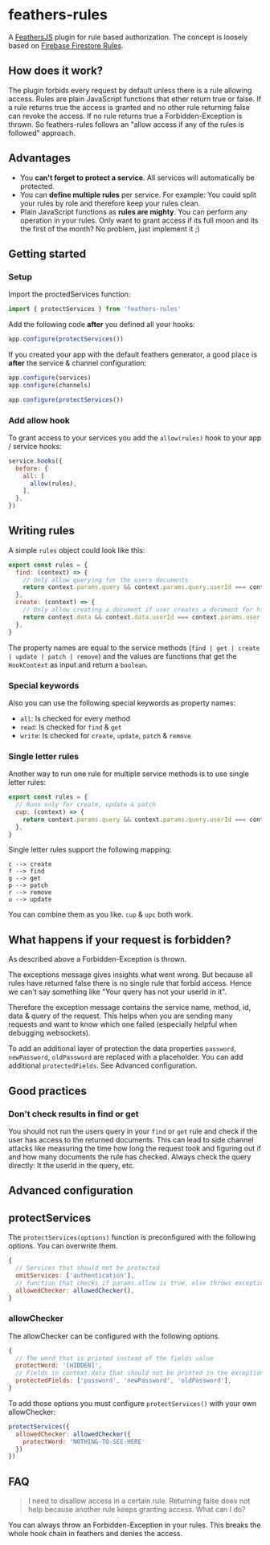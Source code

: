 # feathers-rules

A [FeathersJS](https://feathersjs.com) plugin for rule based authorization.
The concept is loosely based on [Firebase Firestore Rules](https://firebase.google.com/docs/firestore/security/get-started). 


## How does it work?

The plugin forbids every request by default unless there is a rule allowing access.
Rules are plain JavaScript functions that ether return true or false.
If a rule returns true the access is granted and no other rule returning false can revoke the access.
If no rule returns true a Forbidden-Exception is thrown.
So feathers-rules follows an "allow access if any of the rules is followed" approach.


## Advantages
* You **can't forget to protect a service**.
All services will automatically be protected.
* You can **define multiple rules** per service.
For example: You could split your rules by role and therefore keep your rules clean.
* Plain JavaScript functions as **rules are mighty**.
You can perform any operation in your rules.
Only want to grant access if its full moon and its the first of the month?
No problem, just implement it ;)


## Getting started


### Setup

Import the proctedServices function:

```js
import { protectServices } from 'feathers-rules'
```

Add the following code **after** you defined all your hooks:

```js
app.configure(protectServices())
```

If you created your app with the default feathers generator, a good place is **after** the service & channel configuration:

```js
app.configure(services)
app.configure(channels)

app.configure(protectServices())
```


### Add allow hook

To grant access to your services you add the `allow(rules)` hook to your app / service hooks:

```js
service.hooks({
  before: {
    all: [
      allow(rules),
    ],
  },
})
```


## Writing rules

A simple `rules` object could look like this:

```js
export const rules = {
  find: (context) => {
    // Only allow querying for the users documents
    return context.params.query && context.params.query.userId === context.params.user
  },
  create: (context) => {
    // Only allow creating a document if user creates a document for him-/herself
    return context.data && context.data.userId === context.params.user
  },
}
```

The property names are equal to the service methods (`find | get | create | update | patch | remove`) and the values are functions that get the `HookContext` as input and return a `boolean`.


### Special keywords

Also you can use the following special keywords as property names:
* `all`: Is checked for every method
* `read`: Is checked for `find` & `get`
* `write`: Is checked for `create`, `update`, `patch` & `remove`


### Single letter rules

Another way to run one rule for multiple service methods is to use single letter rules:

```js
export const rules = {
  // Runs only for create, update & patch
  cup: (context) => {
    return context.params.query && context.params.query.userId === context.params.user
  },
}
```

Single letter rules support the following mapping:

```
c --> create
f --> find
g --> get
p --> patch
r --> remove
u --> update
```

You can combine them as you like. `cup` & `upc` both work.

## What happens if your request is forbidden?

As described above a Forbidden-Exception is thrown.

The exceptions message gives insights what went wrong.
But because all rules have returned false there is no single rule that forbid access.
Hence we can't say something like "Your query has not your userId in it".

Therefore the exception message contains the service name, method, id, data & query of the request.
This helps when you are sending many requests and want to know which one failed (especially helpful when debugging websockets).

To add an additional layer of protection the data properties `password`, `newPassword`, `oldPassword` are replaced with a placeholder.
You can add additional `protectedFields`. See Advanced configuration.


## Good practices

### Don't check results in find or get

You should not run the users query in your `find` or `get` rule and check if the user has access to the returned documents.
This can lead to side channel attacks like measuring the time how long the request took and figuring out if and how many documents the rule has checked.
Always check the query directly: It the userId in the query, etc.


## Advanced configuration

## protectServices

The `protectServices(options)` function is preconfigured with the following options. 
You can overwrite them.

```js
{
  // Services that should not be protected
  omitServices: ['authentication'],
  // function that checks if params.allow is true, else throws exception
  allowedChecker: allowedChecker(),
}
```

### allowChecker

The allowChecker can be configured with the following options.

```js
{
  // The word that is printed instead of the fields value
  protectWord: '[HIDDEN]',
  // Fields in context.data that should not be printed in the exception message
  protectedFields: ['password', 'newPassword', 'oldPassword'],
}
```

To add those options you must configure `protectServices()` with your own allowChecker:

```js
protectServices({
  allowedChecker: allowedChecker({
    protectWord: 'NOTHING-TO-SEE-HERE'
  })
})
```

## FAQ

> I need to disallow access in a certain rule.
Returning false does not help because another rule keeps granting access.
What can I do?

You can always throw an Forbidden-Exception in your rules.
This breaks the whole hook chain in feathers and denies the access.
